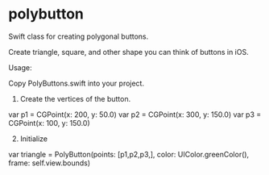 # polybutton
Swift class for creating polygonal buttons.

Create triangle, square, and other shape you can think of buttons in iOS.

Usage:

Copy PolyButtons.swift into your project.
1. Create the vertices of the button.

var p1 = CGPoint(x: 200, y: 50.0)
var p2 = CGPoint(x: 300, y: 150.0)
var p3 = CGPoint(x: 100, y: 150.0)

2. Initialize

var triangle = PolyButton(points: [p1,p2,p3,], color: UIColor.greenColor(), frame: self.view.bounds)

